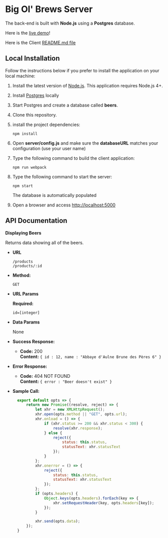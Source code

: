 # Big Ol' Brews Server



The back-end is built with **Node.js** using a **Postgres** database.

Here is the [live demo](https://lit-fjord-25639.herokuapp.com/)!

Here is the Client [README.md file](https://github.com/Robert-Vaccaro/Big-Ol-Brews-Client/blob/master/README.md)


## Local Installation

Follow the instructions below if you prefer to install the application on your local machine:

1. Install the latest version of [Node.js](https://nodejs.org). This application requires Node.js 4+.

1. Install [Postgres](http://www.postgresql.org/) locally 

1. Start Postgres and create a database called **beers**.

1. Clone this repository.

1. install the project dependencies:

    ```
    npm install
    ```

1. Open **server/config.js** and make sure the **databaseURL** matches your configuration (use your user name)

1. Type the following command to build the client application:

    ```
    npm run webpack
    ```
    

1. Type the following command to start the server:
    
    ```
    npm start
    ```
    
    The database is automatically populated
    
1. Open a browser and access [http://localhost:5000](http://localhost:5000)

**API Documentation**
----
**Displaying Beers**

  Returns data showing all of the beers.

* **URL**

  `/products` <br />
  `/products/:id`

* **Method:**

  `GET`
  
*  **URL Params**

   **Required:**
 
   `id=[integer]`

* **Data Params**

  None

* **Success Response:**

  * **Code:** 200 <br />
    **Content:** `{ id : 12, name : "Abbaye d'Aulne Brune des Pères 6" }`
 
* **Error Response:**

  * **Code:** 404 NOT FOUND <br />
    **Content:** `{ error : "Beer doesn't exist" }`

* **Sample Call:**

  ```React.js
    export default opts => {
        return new Promise((resolve, reject) => {
            let xhr = new XMLHttpRequest();
            xhr.open(opts.method || "GET", opts.url);
            xhr.onload = () => {
                if (xhr.status >= 200 && xhr.status < 300) {
                    resolve(xhr.response);
                } else {
                    reject({
                        status: this.status,
                        statusText: xhr.statusText
                    });
                }
            };
            xhr.onerror = () => {
                reject({
                    status: this.status,
                    statusText: xhr.statusText
                });
            };
            if (opts.headers) {
                Object.keys(opts.headers).forEach(key => {
                    xhr.setRequestHeader(key, opts.headers[key]);
                });
            }

            xhr.send(opts.data);
        });
    }
  ```
